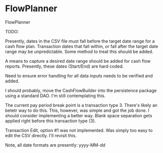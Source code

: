 # FlowPlanner
FlowPlanner

TODO:

Presently, dates in the CSV file must fall before the target date range for a cash flow plan.  Transaction dates that
fall within, or fall after the target date range may be unpredictable.  Some method to treat this should be added.

A means to capture a desired date range should be added for cash flow reports.  Presently, these dates (Start/End) are
hard coded.

Need to ensure error handling for all data inputs needs to be verified and added.

I should probably, move the CashFlowBuilder into the persistence package using a standard DAO.  I'm still contemplating
this.

The current pay period break point is a transaction type 3.  There's likely an betetr way to do this.  This, however, 
was simple and got the job done.  I should consider implementing a better way.  Blank space separation gets applied 
right before this transaction type (3).   

Transaction Edit, option #1 was not implemented.  Was simply too easy to edit the CSV directly.  I'll revisit this.

Note, all date formats are presently:  yyyy-MM-dd
